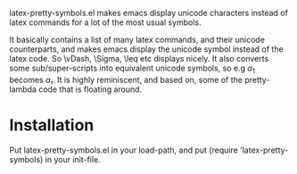 latex-pretty-symbols.el makes emacs display unicode characters instead of latex
commands for a lot of the most usual symbols.

It basically contains a list of many latex commands, and their unicode
counterparts, and makes emacs display the unicode symbol instead of the latex
code. So \vDash, \Sigma, \leq etc displays nicely. It also converts some
sub/super-scripts into equivalent unicode symbols, so e.g $a_1$ becomes $a₁$. It
is highly reminiscent, and based on, some of the pretty-lambda code that is
floating around.

Installation
============
Put latex-pretty-symbols.el  in your load-path, and put 
(require 'latex-pretty-symbols) in your init-file.
